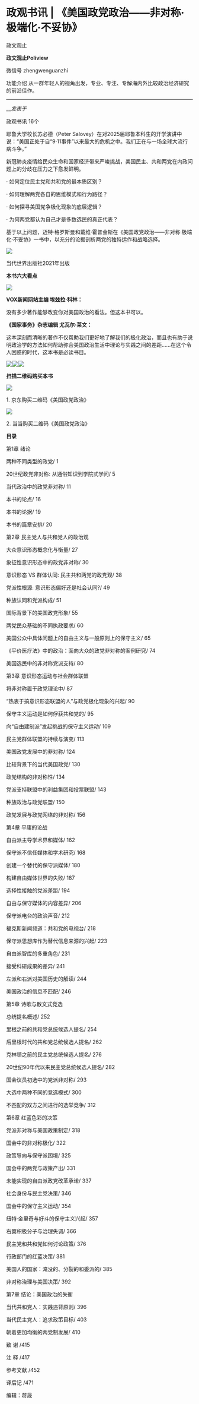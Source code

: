 

#  政观书讯 | 《美国政党政治——非对称·极端化·不妥协》

政文观止  

**政文观止Poliview** 

微信号 zhengwenguanzhi

功能介绍 从一群年轻人的视角出发，专业、专注、专解海内外比较政治经济研究的前沿佳作。

____

___发表于_

政观书讯 16个

耶鲁大学校长苏必德（Peter
Salovey）在对2025届耶鲁本科生的开学演讲中说：“美国正处于自“9·11事件”以来最大的危机之中。我们正在与一场全球大流行病斗争。”

  

新冠肺炎疫情给民众生命和国家经济带来严峻挑战，美国民主、共和两党在内政问题上的分歧在压力之下愈发鲜明。

· 如何定位民主党和共和党的最本质区别？  

· 如何理解两党各自的思维模式和行为路径？

· 如何探寻美国党争极化现象的底层逻辑？

· 为何两党都认为自己才是多数选民的真正代表？

  

基于以上问题，迈特·格罗斯曼和戴维·霍普金斯在《美国政党政治——非对称·极端化·不妥协》一书中，以充分的论据剖析两党的独特运作和战略选择。

![](/images/51/2.png)

当代世界出版社2021年出版  

  

 **本书六大看点**

![](/images/51/3.png)

 **VOX新闻网站主编 埃兹拉·科林：**

没有多少著作能够改变你对美国政治的看法。但这本书可以。

  

 **《国家事务》杂志编辑 尤瓦尔·莱文：**

这本深刻而清晰的著作不仅帮助我们更好地了解我们的极化政治，而且也有助于说明政治学的方法如何帮助弥合美国政治生活中理论与实践之间的差距......在这个令人困惑的时代，这本书是必读书目。

![](/images/51/4.png)![](/images/51/5.png)![](/images/51/6.png)

  

 **扫描二维码购买本书**

![](/images/51/7.png)

1\. 京东购买二维码《美国政党政治》

![](/images/51/8.png)

2\. 当当购买二维码《美国政党政治》

  

 **目录**

第1章 绪论

两种不同类型的政党/ 1

20世纪政党非对称: 从通俗知识到学院式学问/ 5

当代政治中的政党非对称/ 11

本书的论点/ 16

本书的论据/ 19

本书的篇章安排/ 20

  

第2章 民主党人与共和党人的政治观

大众意识形态概念化与衡量/ 27

象征性意识形态中的政党非对称/ 30

意识形态 VS 群体认同: 民主共和两党的政党观/ 38

党派性根源: 意识形态偏好还是社会认同?/ 49

种族认同和党派构成/ 51

国际背景下的美国政党形象/ 55

两党民众基础的不同执政要求/ 60

美国公众中具体问题上的自由主义与一般原则上的保守主义/ 65

《平价医疗法》中的政治：面向大众的政党非对称的案例研究/ 74

美国选民中的非对称党派支持/ 80

  

第3章 意识形态运动与社会群体联盟

将非对称置于政党理论中/ 87

“热衷于搞意识形态联盟的人”与政党极化现象的兴起/ 90

保守主义运动是如何俘获共和党的/ 95

向“自由建制派”发起挑战的保守主义运动/ 109

民主党群体联盟的持续与演变/ 113

美国政党发展中的非对称/ 124

比较背景下的当代美国政党/ 130

政党结构的非对称性/ 134

党派支持联盟中的利益集团和投票联盟/ 143

种族政治与政党联盟/ 150

政党发展与政党网络的非对称/ 156

  

第4章 平庸的论战

自由派主导学术界和媒体/ 162

保守派不信任媒体和学术研究/ 168

创建一个替代的保守派媒体/ 180

构建自由媒体世界的失败/ 187

选择性接触的党派差距/ 194

自由与保守媒体的内容差异/ 206

保守派电台的政治声音/ 212

福克斯新闻频道：共和党的电视台/ 218

保守派思想库作为替代信息来源的兴起/ 223

自由派智库的多重角色/ 231

接受科研成果的差异/ 241

左派和右派对美国历史的解读/ 244

美国政治的信息不匹配/ 246

  

第5章 诗歌与散文式竞选

总统提名概述/ 252

里根之前的共和党总统候选人提名/ 254

后里根时代的共和党总统候选人提名/ 262

克林顿之前的民主党总统候选人提名/ 276

20世纪90年代以来民主党总统候选人提名/ 282

国会议员初选中的党派非对称/ 293

大选中两种不同的竞选模式/ 300

不匹配的双方之间进行的选举竞争/ 312

  

第6章 红蓝色彩的决策

党派非对称与美国政策制定/ 318

国会中的非对称极化/ 322

政策导向与保守派困境/ 325

国会中的两党与政策产出/ 331

未能实现的自由派政党改革承诺/ 337

社会身份与民主党决策/ 346

国会中的保守主义运动/ 354

纽特·金里奇与好斗的保守主义兴起/ 357

右翼积极分子与治理失调/ 366

民主党和共和党如何讨论政策/ 376

行政部门的红蓝决策/ 381

美国人的国家：淹没的、分裂的和委派的/ 385

非对称治理与美国决策/ 392

  

第7章 结论：美国政治的失衡

当代共和党人：实践违背原则/ 396

当代民主党人：追求政策目标/ 403

朝着更加均衡的两党制发展/ 410

  

致 谢 /415

注 释 /417

参考文献 /452

译后记 /471

  

编辑：蒋晟

  

